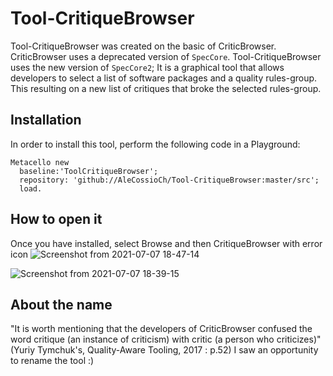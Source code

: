 # Tool-CritiqueBrowser
Tool-CritiqueBrowser was created on the basic of CriticBrowser. CriticBrowser uses a deprecated version of `SpecCore`. Tool-CritiqueBrowser uses the new version of `SpecCore2`; It is a graphical tool that allows developers to select a list of software packages and a quality rules-group. This resulting on a new list of critiques that broke the selected rules-group.

## Installation

In order to install this tool, perform the following code in a Playground:

    Metacello new
      baseline:'ToolCritiqueBrowser';
      repository: 'github://AleCossioCh/Tool-CritiqueBrowser:master/src';
      load.
## How to open it

Once you have installed, select Browse and then CritiqueBrowser with error icon ![Screenshot from 2021-07-07 18-47-14](https://user-images.githubusercontent.com/23039347/124837923-cf695b00-df53-11eb-9731-ab1c6cd92e52.png)

![Screenshot from 2021-07-07 18-39-15](https://user-images.githubusercontent.com/23039347/124838096-20794f00-df54-11eb-8391-b772f1ba7c26.png)


## About the name

"It is worth mentioning that the developers of CriticBrowser confused the word critique (an instance of criticism) with critic (a person who criticizes)" (Yuriy Tymchuk's, Quality-Aware Tooling, 2017 : p.52) 
I saw an opportunity to rename the tool :) 



